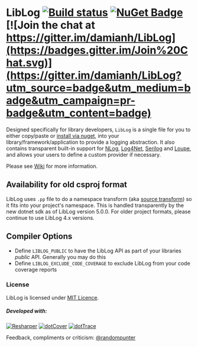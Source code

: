 # LibLog [![Build status](https://ci.appveyor.com/api/projects/status/4v136j3od783udpa?svg=true)](https://ci.appveyor.com/project/damianh/liblog) [![NuGet Badge](https://buildstats.info/nuget/LibLog)](https://www.nuget.org/packages/LibLog/) [![Join the chat at https://gitter.im/damianh/LibLog](https://badges.gitter.im/Join%20Chat.svg)](https://gitter.im/damianh/LibLog?utm_source=badge&utm_medium=badge&utm_campaign=pr-badge&utm_content=badge)

Designed specifically for library developers, `LibLog` is a single file for you to either copy/paste or [install via nuget][0], into your library/framework/application to provide a logging abstraction. It also contains transparent built-in support for [NLog][3], [Log4Net][4], [Serilog][9] and [Loupe][10], and allows your users to define a custom provider if necessary.

Please see [Wiki](https://github.com/damianh/LibLog/wiki) for more information.

## Availability for old csproj format

LibLog uses `.pp` file to do a namespace transform (aka [source
transform](https://docs.microsoft.com/en-us/nuget/create-packages/source-and-config-file-transformations))
so it fits into your project's namespace. This is handled transparently by the
new dotnet sdk as of LibLog version 5.0.0. For older project formats, please
continue to use LibLog 4.x versions.

## Compiler Options

 - Define `LIBLOG_PUBLIC` to have the LibLog API as part of your libraries
   _public_ API. Generally you may do this 
 - Define `LIBLOG_EXCLUDE_CODE_COVERAGE` to exclude LibLog from your code
   coverage reports

### License

LibLog is licensed under [MIT Licence][2].

##### Developed with:

[![Resharper](http://neventstore.org/images/logo_resharper_small.gif)](http://www.jetbrains.com/resharper/)
[![dotCover](http://neventstore.org/images/logo_dotcover_small.gif)](http://www.jetbrains.com/dotcover/)
[![dotTrace](http://neventstore.org/images/logo_dottrace_small.gif)](http://www.jetbrains.com/dottrace/)

Feedback, compliments or criticism: [@randompunter][6] 

[0]: https://www.nuget.org/packages/LibLog
[1]: https://github.com/damianh/LibLog/blob/master/src/LibLog/LibLog.cs
[2]: http://www.opensource.org/licenses/MIT
[3]: http://nlog-project.org/
[4]: https://logging.apache.org/log4net/
[6]: https://twitter.com/randompunter
[9]: http://serilog.net/
[10]: http://www.gibraltarsoftware.com/Loupe
